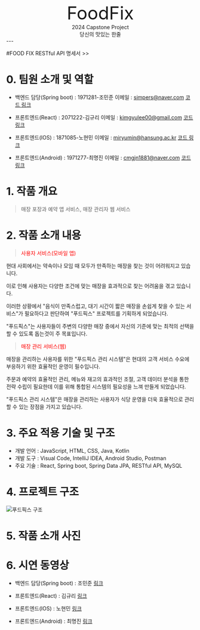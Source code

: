 <div align="center">
 <font size=15>FoodFix</font>
<br>2024 Capstone Project
<br>당신의 맛있는 한줄
</div>
---

#FOOD FIX RESTful API 명세서 >> 

# **0. 팀원 소개 및 역할**

* 백엔드 담당(Spring boot) : 1971281-조민준  이메일 : simpers@naver.com [코드 링크](https://github.com/Jominjun1/FoodfixProject/blob/backend)

* 프론트엔드(React) : 2071222-김규리 이메일 : kimgyulee00@gmail.com [코드 링크](https://github.com/Jominjun1/FoodfixProject/blob/frontend_web)

* 프론트엔드(IOS) : 1871085-노현민 이메일 : miryumin@hansung.ac.kr [코드 링크](https://github.com/Jominjun1/FoodfixProject/blob/frontend_ios)

* 프론트엔드(Android) : 1971277-최명진 이메일 : cmgjn1881@naver.com [코드 링크](https://github.com/Jominjun1/FoodfixProject/blob/frontend_android)

# **1. 작품 개요**

>매장 포장과 예약 앱 서비스, 매장 관리자 웹 서비스 


# **2. 작품 소개 내용**

><p style="color:red">사용자 서비스(모바일 앱)</p>
현대 사회에서는 약속이나 모임 때 모두가 만족하는 매장을 찾는 것이 어려워지고 있습니다. 

이로 인해 사용자는 다양한 조건에 맞는 매장을 효과적으로 찾는 어려움을 겪고 있습니다.

이러한 상황에서 "음식이 만족스럽고, 대기 시간이 짧은 매장을 손쉽게 찾을 수 있는 서비스"가 필요하다고
판단하여 "푸드픽스" 프로젝트를 기획하게 되었습니다.

"푸드픽스"는 사용자들이 주변의 다양한 매장 중에서 자신의 기준에 맞는 최적의 선택을 할 수 있도록 돕는것이 주 목표입니다.


><p style="color:red">매장 관리 서비스(웹)</p>
매장을 관리하는 사용자를 위한 "푸드픽스 관리 시스템"은 현대의 고객 서비스 수요에 부응하기 위한 효율적인 운영이 필수입니다.

주문과 예약의 효율적인 관리, 메뉴와 재고의 효과적인 조절, 고객 데이터 분석을 통한 전략 수립이 필요한데 이를 위해 통합된 시스템의 필요성을 느껴 만들게 되었습니다.

"푸드픽스 관리 시스템"은 매장을 관리하는 사용자가 식당 운영을 더욱 효율적으로 관리할 수 있는 장점을 가지고 있습니다.

# **3. 주요 적용 기술 및 구조**

* 개발 언어 : JavaScript, HTML, CSS, Java, Kotlin 
* 개발 도구 : Visual Code, IntelliJ IDEA, Android Studio, Postman 
* 주요 기술 : React, Spring boot, Spring Data JPA, RESTful API, MySQL

# **4. 프로젝트 구조**

![푸드픽스 구조](https://github.com/Jominjun1/FoodfixProject/assets/116476333/0a9a3a5c-2de4-44f6-a214-378f708b2e07)

  
# **5. 작품 소개 사진**

>

# **6. 시연 동영상**

* 백엔드 담당(Spring boot) : 조민준 [링크]()

* 프론트엔드(React) : 김규리 [링크](https://www.youtube.com/@user-oy5od5lm9j)

* 프론트엔드(IOS) : 노현민 [링크](https://www.youtube.com/watch?v=sFjHMpNh9ig)

* 프론트엔드(Android) : 최명진 [링크](https://www.youtube.com/watch?v=WSQHoTlA58Q)
  

